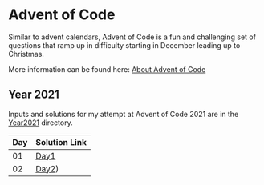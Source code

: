 # Advent of Code

Similar to advent calendars, Advent of Code is a fun and challenging set of questions that ramp up in difficulty starting in December leading up to Christmas.

More information can be found here: [About Advent of Code](https://adventofcode.com/2021/about)

## Year 2021
Inputs and solutions for my attempt at Advent of Code 2021 are in the [Year2021](https://github.com/legitdk/adventofcode/tree/main/Year2021) directory.

|Day| Solution Link|
|-- |--------------|
|01 |[Day1](https://github.com/legitdk/adventofcode/blob/main/Year2021/Solutions/solution_day1.py)|
|02 |[Day2](https://github.com/legitdk/adventofcode/blob/main/Year2021/Solutions/solution_day2.py))|


